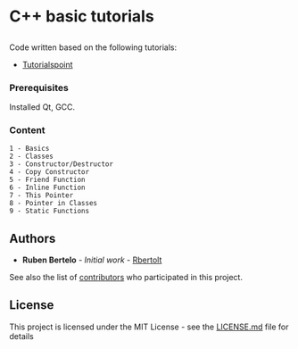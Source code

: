 # C++ basic tutorials


## 

Code written based on the following tutorials:
* [Tutorialspoint](https://www.tutorialspoint.com/cplusplus/)

### Prerequisites

Installed Qt, GCC.

### Content

	1 - Basics
    2 - Classes
    3 - Constructor/Destructor
    4 - Copy Constructor
    5 - Friend Function
    6 - Inline Function
    7 - This Pointer
    8 - Pointer in Classes
    9 - Static Functions

## Authors

* **Ruben Bertelo** - *Initial work* - [Rbertolt](https://github.com/PurpleBooth)

See also the list of [contributors](https://github.com/your/project/contributors) who participated in this project.

## License

This project is licensed under the MIT License - see the [LICENSE.md](LICENSE.md) file for details



